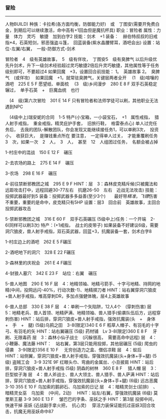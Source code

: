 ### 冒险

---------

人物BUILD)
种族：卡拉希(各方面均衡，防御能力好)　或　丁图安(需要开免费白金，到期后可以继续激活，命中高有+1回血但是魔抗杯具)
职业：冒险者
属性：力量　体力　灵巧　敏捷　加到白字2
技能：剑术　+1
装备：　赫伯特叔叔的旧戒指*4，石英短剑，邪恶强盗斗篷，　回蓝装备(紫水晶腰臂耳，酒吧会出)
设置：站位-左翼/右翼，　一般-防御方式-剑术

冒险者　4　级有英雄故事，　5　级有佯攻，　丁图安5　级有臭脾气
以后升级优先升剑术，升下一级剑术经验超过灵巧敏捷2倍后升灵巧敏捷，其他属性等于任务级别即可，不要超过4
如果回魔　+3，设置回合前技能：
1。　英雄故事
2。　臭脾气　(或佯攻)　
如果回魔　+1，就常驻臭脾气，关键层两者全开
　(1　级)喧嚷的酒吧　225 E 5 F
愿望纸、单面梳
　(3　级)乡间漫步　280 E 8 F
双手石英稳定辗过，　单手石英　+　巨魔血统　也行

　(4　级)第六次冒险　301 E 14 F
只有冒险者和法师学徒可以刷，其他职业无法遇到NPC

　(4级中上)瑞安妮的合同　1-5
特产(小宝箱，一小袋宝石，　+1　属性戒指，　猎人射手戒指，　重金戒指，精灵庇护手套，　旧旅行鞋，　格雷泰点心)
单人过完任务后，　去我的团队-解散团队，你会发现又能继续接任务1，可以单刷3次，　投资小，　收获巨大，　是赚钱重点所在
要注意，　一定得单人过关，　才能重覆刷任务　3　次，如果一次　2　人，　3　人，　甚至　12　人组团过任务，　名额会被占掉

1-村庄中的混战　150 E 12 F　碾压

2-去农场的路上　275 E 14 F　碾压

3-农场　298 E 16 F　碾压

4-前往禁断邪教团之城　295 E 9 F
HINT：层　3：森林皮克精斥候(只被魔法和远距攻击打中，远程回避30-77左右　抗磨26-50　左右　近战无法攻击)
技能：投掷武器最好到5
装备：投掷武器多多益善(至少3个)　　最好带*精准*，*飞镖*伤害不重要，重要的是命中，皮克精只有5HP
设置：层3　回合前　英雄故事，主回合　投掷武器攻击

5-禁断邪教团之城　316 E 60 F　双手石英碾压
(5级中上)任务：一个开端　2-6(同样可以刷3次)
特产：(+1戒指，　战士的皮带子)
如果装备不好建议6级，需要洞穴狼皮，兽人射手戒指，双石英武器，回蓝+3，抗魔装备一套，剑术白字8

1-村庄边上的酒吧　262 E 5 F碾压

2-酒吧地下的洞穴　328 E 22 F碾压

3-森林里的庆祝会　261 E 4 F碾压

4-豺狼人墓穴　342 E 23 F　站位：右翼　碾压

5-兽人地图　290 E 16 F
层　4：地精领袖、地精弓箭手、十字弓地精、持网的地精(中间，投网远闪-40%，行动次数-1)、地精掷刀者
HINT：站右翼穿洞穴狼皮+兽人射手戒指，堆高穿刺DR，多加点强健体魄，层4上英雄故事

6-兽人总部　330 E 38 F
层　4：单刷一个矢陷阱，12人4个　(穿刺伤害)
层　5：地精老兵、兽人首领、地精萨满、地精领袖、兽人猎手(偷袭队伍后方，远程穿刺伤害)
HINT：站后排，穿洞穴狼皮+兽人射手戒指，强效抗魔装(头　+　身体　+　手　+　腿)
(5级)乌鸦之田　3-8(限定)340 E 6 F
稻草人帽子、有羽毛的十字弓、有羽毛的矢
HINT：站右翼碾压
(5级) 药材铺　Lv 3-8(限定)360 E 8 F　
牙刷、无限毒药
层　3：森林小仙子战士　(闪躲很高，　需要高命中远程)
层　4：小鞭藤、魔法藤
HINT：　站右翼，第3层只能用投掷，其他层碾压
(5级) 爬虫的侵袭　3-9(限定)356 E 10 F　
无穷创造力之盒、僧侣凉鞋
层　4：蚁后　
HINT：站侧翼，穿洞穴狼皮+兽人射手戒指，穿强效抗魔装(头+身体+手+腿)
(5级) 盗贼工会　3-9 321E 9F
红眼头巾、弯曲的金属丝、小丑披肩
HINT：站后排，穿洞穴狼皮+兽人射手戒指
(5级) 阴森的树林　360 E 8 F　
猎人帽
层　3：巨型蚊子海
层　4：兽人斧战士、兽人大领主、兽人猎手、兽人萨满
HINT：站后排，穿洞穴狼皮+兽人射手戒指，穿强效抗魔装(头+身体+手+腿)
(6级) 远古恶魔 3-10 355 E 10 F
乌加索的鹅卵石、乌加索的日记
层　4：暗精灵剑士(前排)　、　暗精灵女巫　乌加索　(中间，2动)　
HINT：站左/右翼，穿强效抗魔装
(6级) 莫里斯王墓 3-9 360 E 13 F　
皱巴巴的字条、巫妖之手
HINT：第3层 投掷中间，　快速干掉 巫妖 (近战副手拿火把，　抗心灵)　
穿活力装保证能抗过巫妖3回合攻击，抗魔无用巫妖命中87
